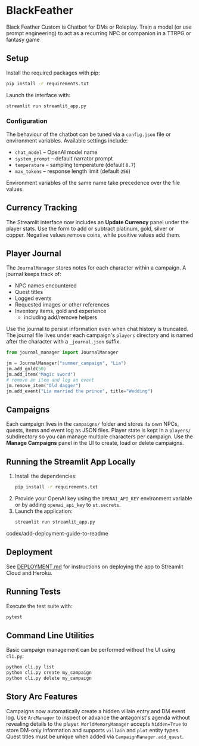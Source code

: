 # BlackFeather
Black Feather Custom is Chatbot for DMs or Roleplay. Train a model (or use prompt engineering) to act as a recurring NPC or companion in a TTRPG or fantasy game

## Setup

Install the required packages with pip:

```bash
pip install -r requirements.txt
```

Launch the interface with:

```bash
streamlit run streamlit_app.py
```

### Configuration

The behaviour of the chatbot can be tuned via a `config.json` file or
environment variables. Available settings include:

- `chat_model` – OpenAI model name
- `system_prompt` – default narrator prompt
- `temperature` – sampling temperature (default `0.7`)
- `max_tokens` – response length limit (default `256`)

Environment variables of the same name take precedence over the file values.

## Currency Tracking

The Streamlit interface now includes an **Update Currency** panel under the
player stats. Use the form to add or subtract platinum, gold, silver or copper.
Negative values remove coins, while positive values add them.

## Player Journal

The `JournalManager` stores notes for each character within a campaign. A journal keeps track of:

- NPC names encountered
- Quest titles
- Logged events
- Requested images or other references
- Inventory items, gold and experience
  - including add/remove helpers

Use the journal to persist information even when chat history is truncated. The
journal file lives under each campaign's `players` directory and is named after
the character with a `_journal.json` suffix.

```python
from journal_manager import JournalManager

jm = JournalManager("summer_campaign", "Lia")
jm.add_gold(50)
jm.add_item("Magic sword")
# remove an item and log an event
jm.remove_item("Old dagger")
jm.add_event("Lia married the prince", title="Wedding")
```

## Campaigns

Each campaign lives in the `campaigns/` folder and stores its own NPCs, quests, items and event log as JSON files. Player state is kept in a `players/` subdirectory so you can manage multiple characters per campaign. Use the **Manage Campaigns** panel in the UI to create, load or delete campaigns.

## Running the Streamlit App Locally

1. Install the dependencies:
   ```bash
   pip install -r requirements.txt
   ```
2. Provide your OpenAI key using the `OPENAI_API_KEY` environment variable or by adding `openai_api_key` to `st.secrets`.
3. Launch the application:
   ```bash
   streamlit run streamlit_app.py
   ```

codex/add-deployment-guide-to-readme
## Deployment

See [DEPLOYMENT.md](DEPLOYMENT.md) for instructions on deploying the app to Streamlit Cloud and Heroku.


## Running Tests

Execute the test suite with:

```bash
pytest
```

## Command Line Utilities

Basic campaign management can be performed without the UI using
``cli.py``:

```bash
python cli.py list
python cli.py create my_campaign
python cli.py delete my_campaign
```

## Story Arc Features

Campaigns now automatically create a hidden villain entry and DM event log. Use
``ArcManager`` to inspect or advance the antagonist's agenda without revealing
details to the player. ``WorldMemoryManager`` accepts ``hidden=True`` to store
DM-only information and supports ``villain`` and ``plot`` entity types. Quest
titles must be unique when added via ``CampaignManager.add_quest``.
